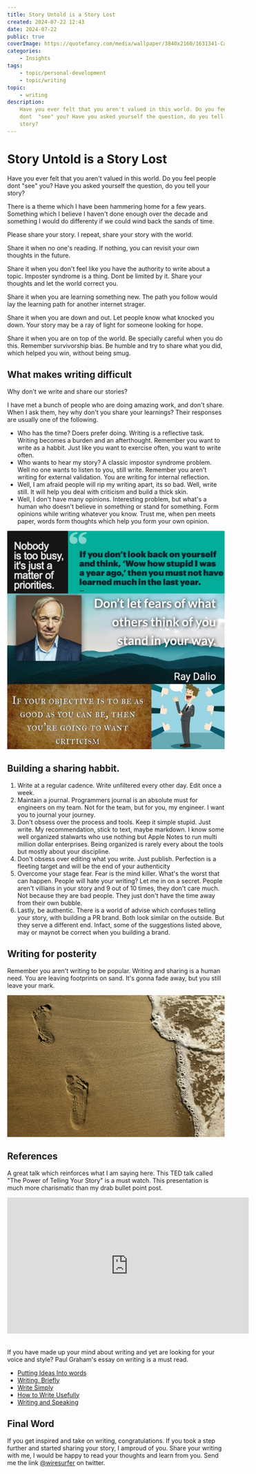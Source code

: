```yaml
---
title: Story Untold is a Story Lost
created: 2024-07-22 12:43
date: 2024-07-22
public: true
coverImage: https://quotefancy.com/media/wallpaper/3840x2160/1631341-Cara-Lockwood-Quote-It-s-better-to-put-yourself-out-there-and-get.jpg
categories:
    - Insights
tags:
    - topic/personal-development
    - topic/writing
topic:
    - writing
description:
    Have you ever felt that you aren't valued in this world. Do you feel people
    dont  "see" you? Have you asked yourself the question, do you tell your
    story?
---
```


# Story Untold is a Story Lost

Have you ever felt that you aren't valued in this world. Do you feel people dont
"see" you? Have you asked yourself the question, do you tell your story?

<!-- more -->

There is a theme which I have been hammering home for a few years. Something
which I believe I haven't done enough over the decade and something I would do
differenty if we could wind back the sands of time.

Please share your story. I repeat, share your story with the world.

Share it when no one's reading. If nothing, you can revisit your own thoughts in
the future.

Share it when you don't feel like you have the authority to write about a topic.
Imposter syndrome is a thing. Dont be limited by it. Share your thoughts and let
the world correct you.

Share it when you are learning something new. The path you follow would lay the
learning path for another internet strager.

Share it when you are down and out. Let people know what knocked you down. Your
story may be a ray of light for someone looking for hope.

Share it when you are on top of the world. Be specially careful when you do
this. Remember survivorship bias. Be humble and try to share what you did, which
helped you win, without being smug.

## What makes writing difficult

Why don't we write and share our stories?

I have met a bunch of people who are doing amazing work, and don't share. When I
ask them, hey why don't you share your learnings? Their responses are usually
one of the following.

-   Who has the time? Doers prefer doing. Writing is a reflective task. Writing
    becomes a burden and an afterthought. Remember you want to write as a
    habbit. Just like you want to exercise often, you want to write often.
-   Who wants to hear my story? A classic impostor syndrome problem. Well no one
    wants to listen to you, still write. Remember you aren't writing for
    external validation. You are writing for internal reflection.
-   Well, I am afraid people will rip my writing apart, its so bad. Well, write
    still. It will help you deal with criticism and build a thick skin.
-   Well, I don't have many opinions. Interesting problem, but what's a human
    who doesn't believe in something or stand for something. Form opinions while
    writing whatever you know. Trust me, when pen meets paper, words form
    thoughts which help you form your own opinion.

![](Assets/2024-07-22-14-26-53.png)

## Building a sharing habbit.

1. Write at a regular cadence. Write unfiltered every other day. Edit once a
   week.
2. Maintain a journal. Programmers journal is an absolute must for engineers on
   my team. Not for the team, but for you, my engineer. I want you to journal
   your journey.
3. Don't obsess over the process and tools. Keep it simple stupid. Just write.
   My recommendation, stick to text, maybe markdown. I know some well organized
   stalwarts who use nothing but Apple Notes to run multi million dollar
   enterprises. Being organized is rarely every about the tools but mostly about
   your discipline.
4. Don't obsess over editing what you write. Just publish. Perfection is a
   fleeting target and will be the end of your authenticity
5. Overcome your stage fear. Fear is the mind killer. What's the worst that can
   happen. People will hate your writing? Let me in on a secret. People aren't
   villians in your story and 9 out of 10 times, they don't care much. Not
   because they are bad people. They just don't have the time away from their
   own bubble.
6. Lastly, be authentic. There is a world of advise which confuses telling your
   story, with building a PR brand. Both look similar on the outside. But they
   serve a different end. Infact, some of the suggestions listed above, may or
   maynot be correct when you building a brand.

## Writing for posterity

Remember you aren't writing to be popular. Writing and sharing is a human need.
You are leaving footprints on sand. It's gonna fade away, but you still leave
your mark.

![](Assets/2024-07-22-14-03-17.png)

## References

A great talk which reinforces what I am saying here. This TED talk called "The
Power of Telling Your Story" is a must watch. This presentation is much more
charismatic than my drab bullet point post.

<iframe width="560" height="315" src="https://www.youtube.com/embed/NqCsc31xg24?si=ailX0sldAjlVw1Gr" title="YouTube video player" frameborder="0" allow="accelerometer; autoplay; clipboard-write; encrypted-media; gyroscope; picture-in-picture; web-share" referrerpolicy="strict-origin-when-cross-origin" allowfullscreen></iframe>

<br />
<br />

If you have made up your mind about writing and yet are looking for your voice
and style? Paul Graham's essay on writing is a must read.

-   [Putting Ideas Into words](https://paulgraham.com/words.html)
-   [Writing, Briefly](https://paulgraham.com/writing44.html)
-   [Write Simply](https://paulgraham.com/simply.html)
-   [How to Write Usefully](https://paulgraham.com/useful.html)
-   [Writing and Speaking](https://paulgraham.com/speak.html)

## Final Word

If you get inspired and take on writing, congratulations. If you took a step
further and started sharing your story, I amproud of you. Share your writing
with me, I would be happy to read your thoughts and learn from you. Send me the
link [@wiresurfer](https://x.com/wiresurfer) on twitter.
